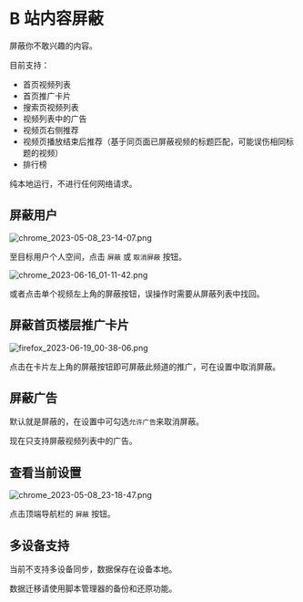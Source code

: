 # B 站内容屏蔽

屏蔽你不敢兴趣的内容。

目前支持：

- 首页视频列表
- 首页推广卡片
- 搜索页视频列表
- 视频列表中的广告
- 视频页右侧推荐
- 视频页播放结束后推荐（基于同页面已屏蔽视频的标题匹配，可能误伤相同标题的视频）
- 排行榜

纯本地运行，不进行任何网络请求。

## 屏蔽用户

![chrome_2023-05-08_23-14-07.png](https://cdn.jsdelivr.net/gh/NateScarlet/user-scripts@master/src/bilibili.com/img/chrome_2023-05-08_23-14-07.png)

至目标用户个人空间，点击 `屏蔽` 或 `取消屏蔽` 按钮。

![chrome_2023-06-16_01-11-42.png](https://cdn.jsdelivr.net/gh/NateScarlet/user-scripts@master/src/bilibili.com/img/chrome_2023-06-16_01-11-42.png)

或者点击单个视频左上角的屏蔽按钮，误操作时需要从屏蔽列表中找回。

## 屏蔽首页楼层推广卡片

![firefox_2023-06-19_00-38-06.png](https://cdn.jsdelivr.net/gh/NateScarlet/user-scripts@master/src/bilibili.com/img/firefox_2023-06-19_00-38-06.png)

点击在卡片左上角的屏蔽按钮即可屏蔽此频道的推广，可在设置中取消屏蔽。

## 屏蔽广告

默认就是屏蔽的，在设置中可勾选`允许广告`来取消屏蔽。

现在只支持屏蔽视频列表中的广告。

## 查看当前设置

![chrome_2023-05-08_23-18-47.png](https://cdn.jsdelivr.net/gh/NateScarlet/user-scripts@master/src/bilibili.com/img/chrome_2023-05-08_23-18-47.png)

点击顶端导航栏的 `屏蔽` 按钮。

## 多设备支持

当前不支持多设备同步，数据保存在设备本地。

数据迁移请使用脚本管理器的备份和还原功能。
